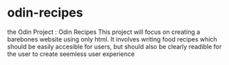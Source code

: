# odin-recipes
the Odin Project : Odin Recipes
This project will focus on creating a barebones website using only html. It involves writing food recipes which should be easily accesible for users, but should also be clearly readible for the user to create seemless user experience